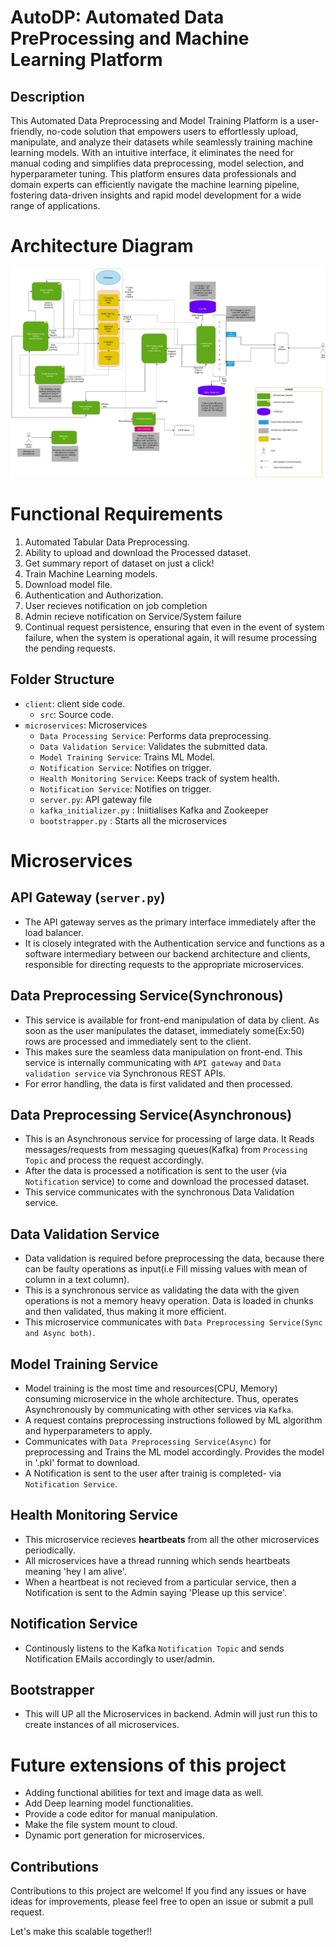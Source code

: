 # AutoDP: Automated Data PreProcessing and Machine Learning Platform



## Description

This Automated Data Preprocessing and Model Training Platform is a user-friendly, no-code solution that empowers users to effortlessly upload, manipulate, and analyze their datasets while seamlessly training machine learning models. With an intuitive interface, it eliminates the need for manual coding and simplifies data preprocessing, model selection, and hyperparameter tuning. This platform ensures data professionals and domain experts can efficiently navigate the machine learning pipeline, fostering data-driven insights and rapid model development for a wide range of applications.

# Architecture Diagram

![Architecture Diagram](diagram.jpg)

# Functional Requirements

1) Automated Tabular Data Preprocessing.
2) Ability to upload and download the Processed dataset.
3) Get summary report of dataset on just a click!
4) Train Machine Learning models.
5) Download model file.
6) Authentication and Authorization.
7) User recieves notification on job completion
8) Admin recieve notification on Service/System failure
9) Continual request persistence, ensuring that even in the event of system failure, when the system is operational again, it will resume processing the pending requests.


## Folder Structure


- `client`: client side code.
  - `src`: Source code.
- `microservices`: Microservices
  - `Data Processing Service`: Performs data preprocessing.
  - `Data Validation Service`: Validates the submitted data.
  - `Model Training Service`: Trains ML Model.
  - `Notification Service`: Notifies on trigger.
  - `Health Monitoring Service`: Keeps track of system health.
  - `Notification Service`: Notifies on trigger.
  - `server.py`: API gateway file
  - `kafka_initializer.py` : Iniitialises Kafka and Zookeeper
  - `bootstrapper.py` : Starts all the microservices

# Microservices

## API Gateway (`server.py`)

- The API gateway serves as the primary interface immediately after the load balancer. 
- It is closely integrated with the Authentication service and functions as a software intermediary between our backend architecture and clients, responsible for directing requests to the appropriate microservices.


## Data Preprocessing Service(Synchronous)

- This service is available for front-end manipulation of data by client. As soon as the user manipulates the dataset, immediately some(Ex:50) rows are processed and immediately sent to the client. 
- This makes sure the seamless data manipulation on front-end. This service is internally communicating with `API gateway` and `Data validation service` via Synchronous REST APIs. 
- For error handling, the data is first validated and then processed.

## Data Preprocessing Service(Asynchronous)

- This is an Asynchronous service for processing of large data. It Reads messages/requests from messaging queues(Kafka) from `Processing Topic` and process the request accordingly.
-  After the data is processed a notification is sent to the user (via `Notification` service) to come and download the processed dataset.
- This service communicates with the synchronous Data Validation service.

## Data Validation Service

- Data validation is required before preprocessing the data, because there can be faulty operations as input(i.e Fill missing values with mean of column in a text column). 
- This is a synchronous service as validating the data with the given operations is not a memory heavy operation. Data is loaded in chunks and then validated, thus making it more efficient. 
- This microservice communicates with `Data Preprocessing Service(Sync and Async both)`.

## Model Training Service

- Model training is the most time and resources(CPU, Memory) consuming microservice in the whole architecture. Thus, operates Asynchronously by communicating with other services via `Kafka`.
- A request contains preprocessing instructions followed by ML algorithm and hyperparameters to apply.
- Communicates with `Data Preprocessing Service(Async)` for preprocessing and Trains the ML model accordingly. Provides the model in '.pkl' format to download.
- A Notification is sent to the user after trainig is completed- via `Notification Service`.

## Health Monitoring Service

- This microservice recieves **heartbeats** from all the other microservices periodically.
- All microservices have a thread running which sends heartbeats meaning 'hey I am alive'.
- When a heartbeat is not recieved from a particular service, then a Notification is sent to the Admin saying 'Please up this service'.

## Notification Service

- Continously listens to the Kafka `Notification Topic` and sends Notification EMails accordingly to user/admin.

## Bootstrapper

- This will UP all the Microservices in backend. Admin will just run this to create instances of all microservices.

# Future extensions of this project

- Adding functional abilities for text and image data as well.
- Add Deep learning model functionalities.
- Provide a code editor for manual manipulation.
- Make the file system mount to cloud.
- Dynamic port generation for microservices.

## Contributions

Contributions to this project are welcome! If you find any issues or have ideas for improvements, please feel free to open an issue or submit a pull request.

Let's make this scalable together!!
